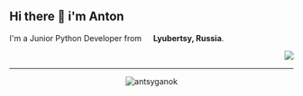## Hi there 👋 i'm Anton
I'm a Junior Python Developer from <img src="https://cdn-icons-png.flaticon.com/512/197/197408.png" width="13"/> <b>Lyubertsy, Russia</b>.

<img align="right" src="https://komarev.com/ghpvc/?username=antsyganok"/>

</br>

---
<p align="center"> <img src="https://github-readme-stats.vercel.app/api?username=antsyganok&show_icons=true&theme=gotham" alt="antsyganok" />

<!--
**antsyganok/antsyganok** is a ✨ _special_ ✨ repository because its `README.md` (this file) appears on your GitHub profile.

Here are some ideas to get you started:

- 🔭 I’m currently working on ...
- 🌱 I’m currently learning ...
- 👯 I’m looking to collaborate on ...
- 🤔 I’m looking for help with ...
- 💬 Ask me about ...
- 📫 How to reach me: ...
- 😄 Pronouns: ...
- ⚡ Fun fact: ...
-->

